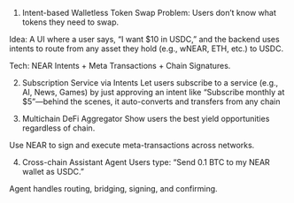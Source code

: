 1. Intent-based Walletless Token Swap
Problem: Users don’t know what tokens they need to swap.

Idea: A UI where a user says, “I want $10 in USDC,” and the backend uses intents to route from any asset they hold (e.g., wNEAR, ETH, etc.) to USDC.

Tech: NEAR Intents + Meta Transactions + Chain Signatures.

2. Subscription Service via Intents
Let users subscribe to a service (e.g., AI, News, Games) by just approving an intent like “Subscribe monthly at $5”—behind the scenes, it auto-converts and transfers from any chain


3. Multichain DeFi Aggregator
Show users the best yield opportunities regardless of chain.

Use NEAR to sign and execute meta-transactions across networks.

4.  Cross-chain Assistant Agent
Users type: “Send 0.1 BTC to my NEAR wallet as USDC.”

Agent handles routing, bridging, signing, and confirming.